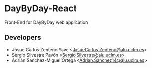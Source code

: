 # DayByDay-React
Front-End for DayByDay web application

## Developers
* Josue Carlos Zenteno Yave <<JosueCarlos.Zenteno@alu.uclm.es>>
* Sergio Silvestre Pavón <<Sergio.Silvestre@alu.uclm.es>>
* Adrián Sanchez-Miguel Ortega <<Adrian.Sanchez14@alu.uclm.es>>